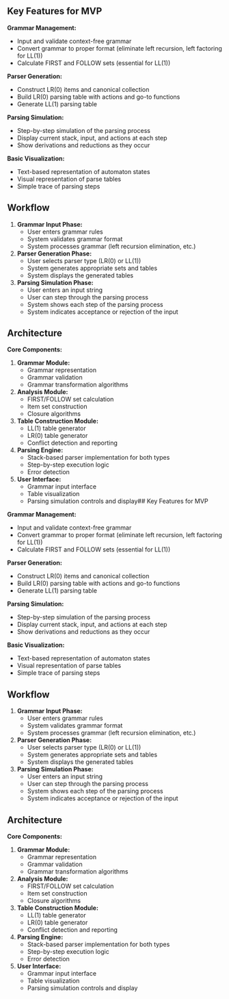 ## Key Features for MVP

**Grammar Management:**

- Input and validate context-free grammar
- Convert grammar to proper format (eliminate left recursion, left factoring for LL(1))
- Calculate FIRST and FOLLOW sets (essential for LL(1))

**Parser Generation:**

- Construct LR(0) items and canonical collection
- Build LR(0) parsing table with actions and go-to functions
- Generate LL(1) parsing table

**Parsing Simulation:**

- Step-by-step simulation of the parsing process
- Display current stack, input, and actions at each step
- Show derivations and reductions as they occur

**Basic Visualization:**

- Text-based representation of automaton states
- Visual representation of parse tables
- Simple trace of parsing steps

## Workflow

1. **Grammar Input Phase:**
   - User enters grammar rules
   - System validates grammar format
   - System processes grammar (left recursion elimination, etc.)
2. **Parser Generation Phase:**
   - User selects parser type (LR(0) or LL(1))
   - System generates appropriate sets and tables
   - System displays the generated tables
3. **Parsing Simulation Phase:**
   - User enters an input string
   - User can step through the parsing process
   - System shows each step of the parsing process
   - System indicates acceptance or rejection of the input

## Architecture

**Core Components:**

1. **Grammar Module:**
   - Grammar representation
   - Grammar validation
   - Grammar transformation algorithms
2. **Analysis Module:**
   - FIRST/FOLLOW set calculation
   - Item set construction
   - Closure algorithms
3. **Table Construction Module:**
   - LL(1) table generator
   - LR(0) table generator
   - Conflict detection and reporting
4. **Parsing Engine:**
   - Stack-based parser implementation for both types
   - Step-by-step execution logic
   - Error detection
5. **User Interface:**
   - Grammar input interface
   - Table visualization
   - Parsing simulation controls and display## Key Features for MVP

**Grammar Management:**

- Input and validate context-free grammar
- Convert grammar to proper format (eliminate left recursion, left factoring for LL(1))
- Calculate FIRST and FOLLOW sets (essential for LL(1))

**Parser Generation:**

- Construct LR(0) items and canonical collection
- Build LR(0) parsing table with actions and go-to functions
- Generate LL(1) parsing table

**Parsing Simulation:**

- Step-by-step simulation of the parsing process
- Display current stack, input, and actions at each step
- Show derivations and reductions as they occur

**Basic Visualization:**

- Text-based representation of automaton states
- Visual representation of parse tables
- Simple trace of parsing steps

## Workflow

1. **Grammar Input Phase:**
   - User enters grammar rules
   - System validates grammar format
   - System processes grammar (left recursion elimination, etc.)
2. **Parser Generation Phase:**
   - User selects parser type (LR(0) or LL(1))
   - System generates appropriate sets and tables
   - System displays the generated tables
3. **Parsing Simulation Phase:**
   - User enters an input string
   - User can step through the parsing process
   - System shows each step of the parsing process
   - System indicates acceptance or rejection of the input

## Architecture

**Core Components:**

1. **Grammar Module:**
   - Grammar representation
   - Grammar validation
   - Grammar transformation algorithms
2. **Analysis Module:**
   - FIRST/FOLLOW set calculation
   - Item set construction
   - Closure algorithms
3. **Table Construction Module:**
   - LL(1) table generator
   - LR(0) table generator
   - Conflict detection and reporting
4. **Parsing Engine:**
   - Stack-based parser implementation for both types
   - Step-by-step execution logic
   - Error detection
5. **User Interface:**
   - Grammar input interface
   - Table visualization
   - Parsing simulation controls and display
